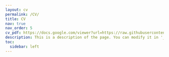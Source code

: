 ```yaml
---
layout: cv
permalink: /CV/
title: CV
nav: true
nav_order: 5
cv_pdf: https://docs.google.com/viewer?url=https://raw.githubusercontent.com/slowes/saralowes.com/main/lowes_cv.pdf
description: This is a description of the page. You can modify it in '_pages/cv.md'. You can also change or remove the top pdf download button.
toc:
  sidebar: left
---
```

